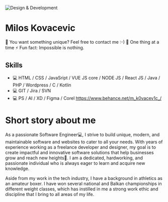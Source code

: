 ![Design & Development](https://pbs.twimg.com/profile_banners/2716994627/1672507736/1500x500)


# Milos Kovacevic

💬 You want something unique? Feel free to contact me :-)
🎯 One thing at a time
⚡ Fun fact: Impossible is nothing.


## Skills
* 💻 HTML / CSS / JavaSript /  VUE JS core / NODE JS / React JS / Java / PHP / Wordpress / C / Kotlin  
* 💻 GIT / Jira / SVN
* 💻 PS / AI / XD / Figma / Corel    https://www.behance.net/m_k0vacev1c_/


# Short story about me

As a passionate Software Engineer💻, I strive to build unique, modern, and maintainable software and websites to cater to all your needs. With years of experience working as a freelance developer and designer, my goal is to create impactful and innovative software solutions that help businesses grow and reach new heights🚀. 
I am a dedicated, hardworking, and passionate individual who is always eager to learn and acquire new knowledge.

Aside from my work in the tech industry, I have a background in athletics as an amateur boxer. I have won several national and Balkan championships in different weight classes, which has instilled in me a strong work ethic and discipline that I bring to all areas of my life.













